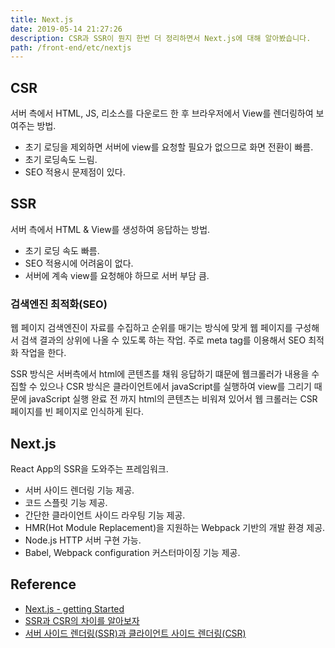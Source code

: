 ```yaml
---
title: Next.js
date: 2019-05-14 21:27:26
description: CSR과 SSR이 뭔지 한번 더 정리하면서 Next.js에 대해 알아봤습니다.
path: /front-end/etc/nextjs
---
```


## CSR

서버 측에서 HTML, JS, 리소스를 다운로드 한 후 브라우저에서 View를 렌더링하여 보여주는 방법.

- 초기 로딩을 제외하면 서버에 view를 요청할 필요가 없으므로 화면 전환이 빠름.
- 초기 로딩속도 느림.
- SEO 적용시 문제점이 있다.

## SSR

서버 측에서 HTML & View를 생성하여 응답하는 방법.

- 초기 로딩 속도 빠름.
- SEO 적용시에 어려움이 없다.
- 서버에 계속 view를 요청해야 하므로 서버 부담 큼.

### 검색엔진 최적화(SEO)

웹 페이지 검색엔진이 자료를 수집하고 순위를 매기는 방식에 맞게 웹 페이지를 구성해서 검색 결과의 상위에 나올 수 있도록 하는 작업. 주로 meta tag를 이용해서 SEO 최적화 작업을 한다.

SSR 방식은 서버측에서 html에 콘텐츠를 채워 응답하기 떄문에 웹크롤러가 내용을 수집할 수 있으나 CSR 방식은 클라이언트에서 javaScript를 실행하여 view를 그리기 때문에 javaScript 실행 완료 전 까지 html의 콘텐츠는 비워져 있어서 웹 크롤러는 CSR 페이지를 빈 페이지로 인식하게 된다.

## Next.js

React App의 SSR을 도와주는 프레임워크.

- 서버 사이드 렌더링 기능 제공.
- 코드 스플릿 기능 제공.
- 간단한 클라이언트 사이드 라우팅 기능 제공.
- HMR(Hot Module Replacement)을 지원하는 Webpack 기반의 개발 환경 제공.
- Node.js HTTP 서버 구현 가능.
- Babel, Webpack configuration 커스터마이징 기능 제공.

## Reference

- [Next.js - getting Started](https://nextjs.org/learn/basics/getting-started)
- [SSR과 CSR의 차이를 알아보자](https://velog.io/@rjs1197/SSR%EA%B3%BC-CSR%EC%9D%98-%EC%B0%A8%EC%9D%B4%EB%A5%BC-%EC%95%8C%EC%95%84%EB%B3%B4%EC%9E%90)
- [서버 사이드 렌더링(SSR)과 클라이언트 사이드 렌더링(CSR)](https://goodgid.github.io/Server-Side-Rendering-and-Client-Side-Rendering/2)
